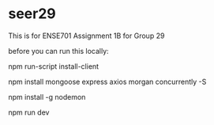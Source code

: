 # seer29
This is for ENSE701 Assignment 1B for Group 29

before you can run this locally:

npm run-script install-client

npm install mongoose express axios morgan concurrently -S

npm install -g nodemon

npm run dev

